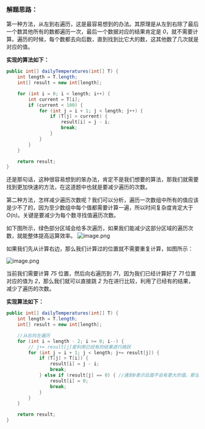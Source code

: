 ### 解题思路：
第一种方法，从左到右遍历，这是最容易想到的办法。其原理是从左到右除了最后一个数其他所有的数都遍历一次，最后一个数据对应的结果肯定是 *0*，就不需要计算。遍历的时候，每个数都去向后数，直到找到比它大的数，这其他数了几次就是对应的值。

**实现的算法如下：**
```java [-Java]
public int[] dailyTemperatures(int[] T) {
    int length = T.length;
    int[] result = new int[length];

    for (int i = 0; i < length; i++) {
        int current = T[i];
        if (current < 100) {
            for (int j = i + 1; j < length; j++) {
                if (T[j] > current) {
                    result[i] = j - i;
                    break;
                }
            }
        }
    }

    return result;
}
```

还是那句话，这种很容易想到的笨办法，肯定不是我们想要的算法，那我们就需要找到更加快速的方法，在这道题中也就是要减少遍历的次数。

第二种方法，怎样减少遍历次数呢？我们可以分析，遍历一次数组中所有的值应该是少不了的，因为至少数组中每个值都需要计算一遍，所以时间复杂度肯定大于 *O(n)*。关键是要减少为每个数寻找值遍历次数。

如下图所示，绿色部分区域会给多次遍历，如果我们能减少这部分区域的遍历次数，就能整体提高运算效率。
![image.png](https://pic.leetcode-cn.com/63f890bd5ecec9b4a34d4cddf066643b14150f8714c10968d288902da231de07-image.png)



如果我们先从计算右边，那么我们计算过的位置就不需要重复计算，如图所示：

![image.png](https://pic.leetcode-cn.com/0f16daf6fde5475d72cbb6e9efec1d66409590141b861c2cf62fd87394211a82-image.png)


当前我们需要计算 *75* 位置，然后向右遍历到 *71*，因为我们已经计算好了 *71* 位置对应的值为 *2*，那么我们就可以直接跳 *2* 为在进行比较，利用了已经有的结果，减少了遍历的次数。

**实现算法如下：**
```java [-Java]
public int[] dailyTemperatures(int[] T) {
    int length = T.length;
    int[] result = new int[length];

    //从右向左遍历
    for (int i = length - 2; i >= 0; i--) {
        // j+= result[j]是利用已经有的结果进行跳跃
        for (int j = i + 1; j < length; j+= result[j]) {
            if (T[j] > T[i]) {
                result[i] = j - i;
                break;
            } else if (result[j] == 0) { //遇到0表示后面不会有更大的值，那当然当前值就应该也为0
                result[i] = 0;
                break;
            }
        }
    }

    return result;
}
```
